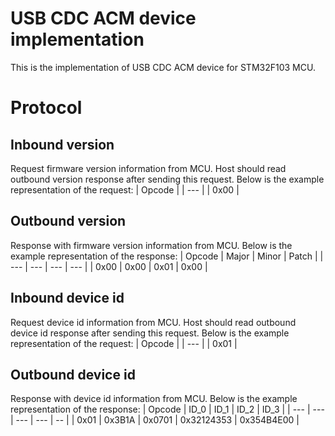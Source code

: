 # USB CDC ACM device implementation

This is the implementation of USB CDC ACM device for STM32F103 MCU.

# Protocol
## Inbound version
Request firmware version information from MCU. Host should read outbound version response after sending this request. Below is the example representation of the request:
| Opcode |
| --- |
| 0x00 |

## Outbound version
Response with firmware version information from MCU. Below is the example representation of the response:
| Opcode | Major | Minor | Patch |
| --- | --- | --- | --- |
| 0x00 | 0x00 | 0x01 | 0x00 |

## Inbound device id
Request device id information from MCU. Host should read outbound device id response after sending this request. Below is the example representation of the request:
| Opcode |
| --- |
| 0x01 |

## Outbound device id
Response with device id information from MCU. Below is the example representation of the response:
| Opcode | ID_0 | ID_1 | ID_2 | ID_3 |
| --- | --- | --- | --- |  -- |
| 0x01 | 0x3B1A | 0x0701 | 0x32124353 | 0x354B4E00 |
